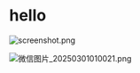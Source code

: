 # hello

![screenshot.png](file:///C:/Users/Lenovo/Desktop/notebook_for_PKU_2025_practice-of-programming-in-cpp/build/Desktop_Qt_6_9_0_MSVC2022_64bit-Debug/debug/233/picture/daily_日记/2025_06_28_17_06_13/screenshot.png)


![微信图片_20250301010021.png](file:///C:/Users/Lenovo/Desktop/notebook_for_PKU_2025_practice-of-programming-in-cpp/build/Desktop_Qt_6_9_0_MSVC2022_64bit-Debug/debug/233/picture/daily_日记/2025_06_28_17_06_13/微信图片_20250301010021.png)

